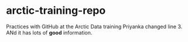 # arctic-training-repo
Practices with GitHub at the Arctic Data training
Priyanka changed line 3.
ANd it has lots of **good** information.
